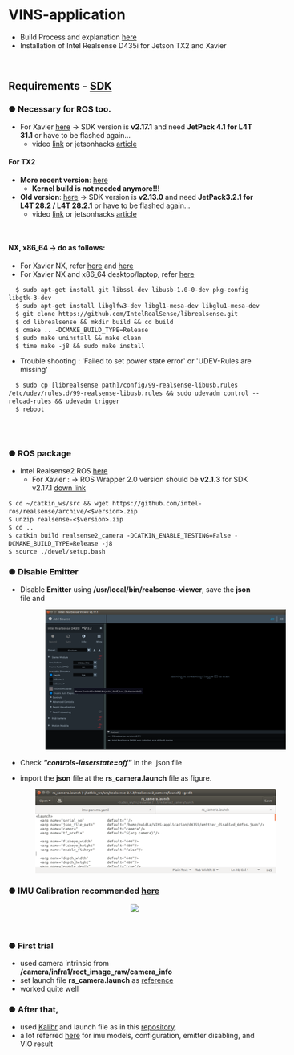 # VINS-application
+ Build Process and explanation [here](https://github.com/engcang/VINS-application)
+ Installation of Intel Realsense D435i for Jetson TX2 and Xavier
<br>

## Requirements - [SDK](https://github.com/IntelRealSense/librealsense)
### ● Necessary for ROS too.
+ For Xavier [here](https://github.com/jetsonhacks/buildLibrealsense2Xavier) -> SDK version is **v2.17.1** and need **JetPack 4.1 for L4T 31.1** or have to be flashed again...
  + video [link](https://youtu.be/Pp18JL6H2zc) or jetsonhacks [article](https://www.jetsonhacks.com/2019/01/21/intel-realsense-d435i-on-nvidia-jetson-agx-xavier/)
#### For TX2
+ **More recent version**: [here](https://github.com/jetsonhacks/installRealSenseSDK)
  + **Kernel build is not needed anymore!!!**
+ **Old version**: [here](https://github.com/jetsonhacks/buildLibrealsense2TX) -> SDK version is **v2.13.0** and need  **JetPack3.2.1 for L4T 28.2 / L4T 28.2.1** or have to be flashed again...
  + video [link](https://youtu.be/mvDCOc-aoMU) or jetsonhacks [article](https://www.jetsonhacks.com/2018/07/10/librealsense-update-nvidia-jetson-tx-dev-kits/)

<br>

#### NX, x86_64 -> do as follows:
+ For Xavier NX, refer [here](https://github.com/zinuok/Xavier_NX) and [here](https://github.com/IntelRealSense/librealsense/blob/master/doc/installation.md)
+ For Xavier NX and x86_64 desktop/laptop, refer [here](https://github.com/IntelRealSense/librealsense/blob/master/doc/installation.md)
~~~shell
  $ sudo apt-get install git libssl-dev libusb-1.0-0-dev pkg-config libgtk-3-dev
  $ sudo apt-get install libglfw3-dev libgl1-mesa-dev libglu1-mesa-dev
  $ git clone https://github.com/IntelRealSense/librealsense.git
  $ cd librealsense && mkdir build && cd build
  $ cmake .. -DCMAKE_BUILD_TYPE=Release
  $ sudo make uninstall && make clean
  $ time make -j8 && sudo make install
~~~
  + Trouble shooting : 'Failed to set power state error' or 'UDEV-Rules are missing'
  ~~~
    $ sudo cp [librealsense path]/config/99-realsense-libusb.rules /etc/udev/rules.d/99-realsense-libusb.rules && sudo udevadm control --reload-rules && udevadm trigger
    $ reboot
  ~~~

<br><br>

### ● ROS package
+ Intel Realsense2 ROS [here](https://github.com/intel-ros/realsense)
  + For Xavier : -> ROS Wrapper 2.0 version should be **v2.1.3** for SDK v2.17.1 [down link](https://github.com/intel-ros/realsense/archive/2.1.3.zip)
~~~shell
$ cd ~/catkin_ws/src && wget https://github.com/intel-ros/realsense/archive/<$version>.zip
$ unzip realsense-<$version>.zip
$ cd ..
$ catkin build realsense2_camera -DCATKIN_ENABLE_TESTING=False -DCMAKE_BUILD_TYPE=Release -j8
$ source ./devel/setup.bash
~~~

### ● Disable **Emitter**
+ Disable **Emitter** using **/usr/local/bin/realsense-viewer**, save the **json** file and
  <p align="center">
  <img src="https://github.com/engcang/image-files/blob/master/vins/1.png" width="600" hspace="50"/>
  </p>

+ Check ***"controls-laserstate=off"*** in the .json file
+ import the **json** file at the **rs_camera.launch** file as figure.
  <p align="center">
  <img src="https://github.com/engcang/image-files/blob/master/vins/2.png" width="500" hspace="30"/>
  </p>
  
### ● IMU Calibration recommended [here](https://www.intel.com/content/dam/support/us/en/documents/emerging-technologies/intel-realsense-technology/RealSense_Depth_D435i_IMU_Calib.pdf)
  <p align="center">
  <img src="https://github.com/engcang/VINS-application/blob/Intel-D435i/d435i/imu_calibration.png" width="500" hspace="30"/>
  </p>

<br>

### ● First trial
+ used camera intrinsic from **/camera/infra1/rect_image_raw/camera_info**
+ set launch file **rs_camera.launch** as [reference](https://github.com/HKUST-Aerial-Robotics/VINS-Fusion/blob/master/config/realsense_d435i/rs_camera.launch)
+ worked quite well

### ● After that,
+ used [Kalibr](https://github.com/ethz-asl/kalibr) and launch file as in this [repository](https://github.com/engcang/vins-application#-calibration--kalibr---synchronization-time-offset-extrinsic-parameter).
+ a lot referred [here](https://github.com/intel-ros/realsense/issues/563) for imu models, configuration, emitter disabling, and VIO result
